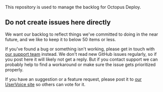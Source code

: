 This repository is used to manage the backlog for Octopus Deploy. 

## Do not create issues here directly

We want our backlog to reflect things we've committed to doing in the near future, and we like to keep it to below 50 items or less. 

If you've found a bug or something isn't working, please get in touch with [our support team](https://octopus.com/support) instead. We don't read new GitHub issues regularly, so if you post here it will likely not get a reply. But if you contact support we can probably help to find a workaround or make sure the issue gets prioritized properly. 

If you have an suggestion or a feature request, please post it to [our UserVoice site](https://octopusdeploy.uservoice.com) so others can vote for it.
